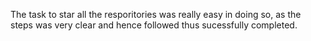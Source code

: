 The task to star all the resporitories was really easy in doing so, as the steps was very clear and hence followed thus sucessfully completed.
